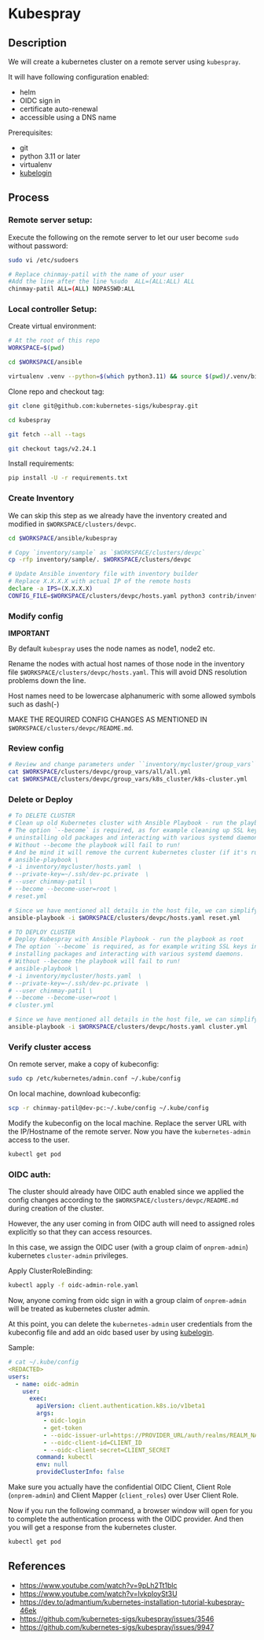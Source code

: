 # Kubespray

## Description

We will create a kubernetes cluster on a remote server using `kubespray`.

It will have following configuration enabled:
- helm
- OIDC sign in
- certificate auto-renewal
- accessible using a DNS name

Prerequisites:
- git
- python 3.11 or later
- virtualenv
- [kubelogin](https://github.com/int128/kubelogin)

## Process

### Remote server setup:

Execute the following on the remote server to let our user become `sudo` without password:
```bash
sudo vi /etc/sudoers

# Replace chinmay-patil with the name of your user
#Add the line after the line %sudo	ALL=(ALL:ALL) ALL
chinmay-patil ALL=(ALL) NOPASSWD:ALL
```

### Local controller Setup:

Create virtual environment:
```bash
# At the root of this repo
WORKSPACE=$(pwd)

cd $WORKSPACE/ansible

virtualenv .venv --python=$(which python3.11) && source $(pwd)/.venv/bin/activate
```

Clone repo and checkout tag:
```bash
git clone git@github.com:kubernetes-sigs/kubespray.git

cd kubespray

git fetch --all --tags

git checkout tags/v2.24.1
```

Install requirements:
```bash
pip install -U -r requirements.txt
```

### Create Inventory

We can skip this step as we already have the inventory created and modified in `$WORKSPACE/clusters/devpc`.

```bash
cd $WORKSPACE/ansible/kubespray

# Copy `inventory/sample` as `$WORKSPACE/clusters/devpc`
cp -rfp inventory/sample/. $WORKSPACE/clusters/devpc

# Update Ansible inventory file with inventory builder
# Replace X.X.X.X with actual IP of the remote hosts
declare -a IPS=(X.X.X.X)
CONFIG_FILE=$WORKSPACE/clusters/devpc/hosts.yaml python3 contrib/inventory_builder/inventory.py ${IPS[@]}
```

### Modify config

**IMPORTANT**

By default `kubespray` uses the node names as node1, node2 etc.

Rename the nodes with actual host names of those node in the inventory file `$WORKSPACE/clusters/devpc/hosts.yaml`. This will avoid DNS resolution problems down the line.

Host names need to be lowercase alphanumeric with some allowed symbols such as dash(-)

MAKE THE REQUIRED CONFIG CHANGES AS MENTIONED IN `$WORKSPACE/clusters/devpc/README.md`.

### Review config

```bash
# Review and change parameters under ``inventory/mycluster/group_vars``
cat $WORKSPACE/clusters/devpc/group_vars/all/all.yml
cat $WORKSPACE/clusters/devpc/group_vars/k8s_cluster/k8s-cluster.yml
```

### Delete or Deploy

```bash
# To DELETE CLUSTER
# Clean up old Kubernetes cluster with Ansible Playbook - run the playbook as root
# The option `--become` is required, as for example cleaning up SSL keys in /etc/,
# uninstalling old packages and interacting with various systemd daemons.
# Without --become the playbook will fail to run!
# And be mind it will remove the current kubernetes cluster (if it's running)!
# ansible-playbook \
# -i inventory/mycluster/hosts.yaml  \
# --private-key=~/.ssh/dev-pc.private  \
# --user chinmay-patil \
# --become --become-user=root \
# reset.yml

# Since we have mentioned all details in the host file, we can simplify the command as
ansible-playbook -i $WORKSPACE/clusters/devpc/hosts.yaml reset.yml

# TO DEPLOY CLUSTER
# Deploy Kubespray with Ansible Playbook - run the playbook as root
# The option `--become` is required, as for example writing SSL keys in /etc/,
# installing packages and interacting with various systemd daemons.
# Without --become the playbook will fail to run!
# ansible-playbook \
# -i inventory/mycluster/hosts.yaml  \
# --private-key=~/.ssh/dev-pc.private  \
# --user chinmay-patil \
# --become --become-user=root \
# cluster.yml

# Since we have mentioned all details in the host file, we can simplify the command as
ansible-playbook -i $WORKSPACE/clusters/devpc/hosts.yaml cluster.yml
```

### Verify cluster access

On remote server, make a copy of kubeconfig:
```bash
sudo cp /etc/kubernetes/admin.conf ~/.kube/config
```

On local machine, download kubeconfig:
```bash
scp -r chinmay-patil@dev-pc:~/.kube/config ~/.kube/config
```

Modify the kubeconfig on the local machine. Replace the server URL with the IP/Hostname of the remote server. Now you have the `kubernetes-admin` access to the user.

```bash
kubectl get pod
```

### OIDC auth:

The cluster should already have OIDC auth enabled since we applied the config changes according to the `$WORKSPACE/clusters/devpc/README.md` during creation of the cluster.

However, the any user coming in from OIDC auth will need to assigned roles explicitly so that they can access resources.

In this case,  we assign the OIDC user (with a group claim of `onprem-admin`) kubernetes `cluster-admin` privileges.

Apply ClusterRoleBinding:
```bash
kubectl apply -f oidc-admin-role.yaml
```

Now, anyone coming from oidc sign in with a group claim of `onprem-admin` will be treated as kubernetes cluster admin.

At this point, you can delete the `kubernetes-admin` user credentials from the kubeconfig file and add an oidc based user by using [kubelogin](https://github.com/int128/kubelogin).

Sample:
```yaml
# cat ~/.kube/config
<REDACTED>
users:
  - name: oidc-admin
    user:
      exec:
        apiVersion: client.authentication.k8s.io/v1beta1
        args:
          - oidc-login
          - get-token
          - --oidc-issuer-url=https://PROVIDER_URL/auth/realms/REALM_NAME
          - --oidc-client-id=CLIENT_ID
          - --oidc-client-secret=CLIENT_SECRET
        command: kubectl
        env: null
        provideClusterInfo: false
```

Make sure you actually have the confidential OIDC Client, Client Role (`onprem-admin`) and Client Mapper (`client_roles`) over User Client Role.

Now if you run the following command, a browser window will open for you to complete the authentication process with the OIDC provider. And then you will get a response from the kubernetes cluster.

```bash
kubectl get pod
```

## References

- https://www.youtube.com/watch?v=9pLh2Tt1blc
- https://www.youtube.com/watch?v=lvkpIoySt3U
- https://dev.to/admantium/kubernetes-installation-tutorial-kubespray-46ek
- https://github.com/kubernetes-sigs/kubespray/issues/3546
- https://github.com/kubernetes-sigs/kubespray/issues/9947